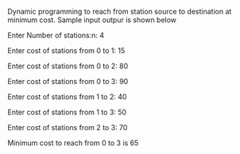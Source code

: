 Dynamic programming to reach from station source to destination at minimum cost.
Sample input outpur is shown below

Enter Number of stations:n: 4

Enter cost of stations from 0 to 1: 15

Enter cost of stations from 0 to 2: 80

Enter cost of stations from 0 to 3: 90

Enter cost of stations from 1 to 2: 40

Enter cost of stations from 1 to 3: 50

Enter cost of stations from 2 to 3: 70

Minimum cost to reach from 0 to 3 is 65